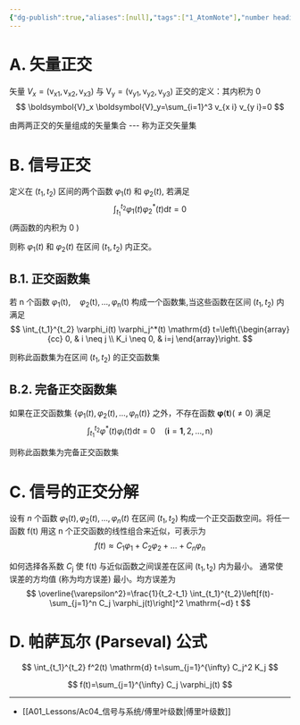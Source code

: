 ```yaml
---
{"dg-publish":true,"aliases":[null],"tags":["1_AtomNote"],"number headings":"auto, first-level 1, max 6, A.1.","Created-Date":"2024-04-02 16:10:28","Modified-Date":"2024-04-18 11:53:16","permalink":"/A01_Lessons/Ac04_信号与系统/信号分解为矢量函数/","dgPassFrontmatter":true}
---
```




# A. 矢量正交

矢量 $V_{x}=\left(\mathrm{v}_{\mathrm{x} 1}, \mathrm{v}_{\mathrm{x} 2}, \mathrm{v}_{\mathrm{x} 3}\right)$ 与 $\mathrm{V}_{\mathrm{y}}=\left(\mathrm{v}_{\mathrm{y} 1}, \mathrm{v}_{\mathrm{y} 2}, \mathrm{v}_{\mathrm{y} 3}\right)$ 正交的定义：其内积为 $0$
$$
\boldsymbol{V}_x \boldsymbol{V}_y=\sum_{i=1}^3 v_{x i} v_{y i}=0
$$

由两两正交的矢量组成的矢量集合 --- 称为正交矢量集



# B. 信号正交

定义在 $\left(t_1, t_2\right)$ 区间的两个函数 $\varphi_1(t)$ 和 $\varphi_2(t)$, 若满足
$$\int_{t_1}^{t_2} \varphi_1(t) \varphi_2^*(t) \mathrm{d} t=0$$ (两函数的内积为 0 )

则称 $\varphi_1(t)$ 和 $\varphi_2(t)$ 在区间 $\left(t_1, t_2\right)$ 内正交。


## B.1. 正交函数集


若 $\mathrm{n}$ 个函数 $\varphi_1(\mathrm{t}), \quad \varphi_2(\mathrm{t}), \ldots, \varphi_{\mathrm{n}}(\mathrm{t})$ 构成一个函数集,当这些函数在区间 $\left(t_1, t_2\right)$ 内满足
$$
\int_{t_1}^{t_2} \varphi_i(t) \varphi_j^*(t) \mathrm{d} t=\left\{\begin{array}{cc}
0, & i \neq j \\
K_i \neq 0, & i=j
\end{array}\right.
$$

则称此函数集为在区间 $\left(t_1, t_2\right)$ 的正交函数集



## B.2. 完备正交函数集


如果在正交函数集 $\left\{\varphi_1(t), \varphi_2(t), \ldots, \varphi_n(t)\right\}$ 之外，不存在函数 $\boldsymbol{\varphi}(\mathbf{t})(\neq 0)$ 满足
$$
\int_{t_1}^{t_2} \varphi^*(t) \varphi_i(t) \mathrm{d} t=0 \quad(\boldsymbol{i}=\mathbf{1}, 2, \ldots, \mathrm{n})
$$

则称此函数集为完备正交函数集





# C. 信号的正交分解

设有 $n$ 个函数 $\varphi_1(t), \varphi_2(t), \ldots, \varphi_n(t)$ 在区间 $\left(t_1, t_2\right)$ 构成一个正交函数空间。将任一函数 $\mathrm{f}(\mathrm{t})$ 用这 $\mathrm{n}$ 个正交函数的线性组合来近似，可表示为
$$
f(t) \approx C_1 \varphi_1+C_2 \varphi_2+\ldots+C_n \varphi_n
$$




如何选择各系数 $C_{\mathrm{j}}$ 使 $\mathrm{f}(\mathrm{t})$ 与近似函数之间误差在区间 $\left(\mathrm{t}_1, \mathrm{t}_2\right)$ 内为最小。
通常使误差的方均值 (称为均方误差) 最小。均方误差为
$$
\overline{\varepsilon^2}=\frac{1}{t_2-t_1} \int_{t_1}^{t_2}\left[f(t)-\sum_{j=1}^n C_j \varphi_j(t)\right]^2 \mathrm{~d} t
$$


# D. 帕萨瓦尔 (Parseval) 公式



$$
\int_{t_1}^{t_2} f^2(t) \mathrm{d} t=\sum_{j=1}^{\infty} C_j^2 K_j
$$



$$
f(t)=\sum_{j=1}^{\infty} C_j \varphi_j(t)
$$






---
- [[A01_Lessons/Ac04_信号与系统/傅里叶级数\|傅里叶级数]]
















